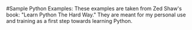 #Sample Python Examples:
These examples are taken from Zed Shaw's book: "Learn Python The Hard Way."
They are meant for my personal use and training as a first step towards learning Python.

